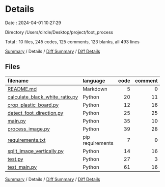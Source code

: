 # Details

Date : 2024-04-01 10:27:29

Directory /Users/circle/Desktop/project/foot_process

Total : 10 files,  245 codes, 125 comments, 123 blanks, all 493 lines

[Summary](results.md) / Details / [Diff Summary](diff.md) / [Diff Details](diff-details.md)

## Files
| filename | language | code | comment | blank | total |
| :--- | :--- | ---: | ---: | ---: | ---: |
| [README.md](/README.md) | Markdown | 5 | 0 | 1 | 6 |
| [calculate_black_white_ratio.py](/calculate_black_white_ratio.py) | Python | 20 | 11 | 9 | 40 |
| [crop_plastic_board.py](/crop_plastic_board.py) | Python | 12 | 16 | 12 | 40 |
| [detect_foot_direction.py](/detect_foot_direction.py) | Python | 25 | 25 | 20 | 70 |
| [main.py](/main.py) | Python | 35 | 10 | 11 | 56 |
| [process_image.py](/process_image.py) | Python | 39 | 28 | 25 | 92 |
| [requirements.txt](/requirements.txt) | pip requirements | 7 | 0 | 0 | 7 |
| [split_image_vertically.py](/split_image_vertically.py) | Python | 14 | 16 | 12 | 42 |
| [test.py](/test.py) | Python | 27 | 3 | 9 | 39 |
| [test_main.py](/test_main.py) | Python | 61 | 16 | 24 | 101 |

[Summary](results.md) / Details / [Diff Summary](diff.md) / [Diff Details](diff-details.md)
